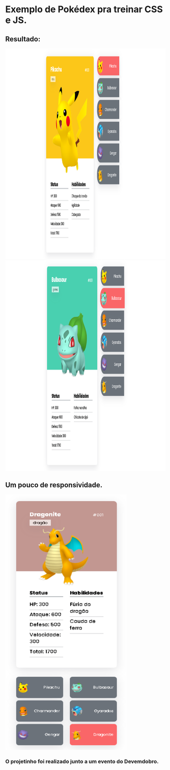 # Exemplo de Pokédex pra treinar CSS e JS.

## Resultado:

<img alt="AluPokedex" height="662" width="1021" src="https://github.com/alujohn/AluPokedex/blob/main/src/imagens/img1.png?raw=true"/>

<img alt="AluPokedex" height="662" width="1021" src="https://github.com/alujohn/AluPokedex/blob/main/src/imagens/img2.png?raw=true"/>

## Um pouco de responsividade.
<img alt="AluPokedex" height="802" width="381" src="https://github.com/alujohn/AluPokedex/blob/main/src/imagens/img3.png?raw=true"/>

### O projetinho foi realizado junto a um evento do Devemdobro.
